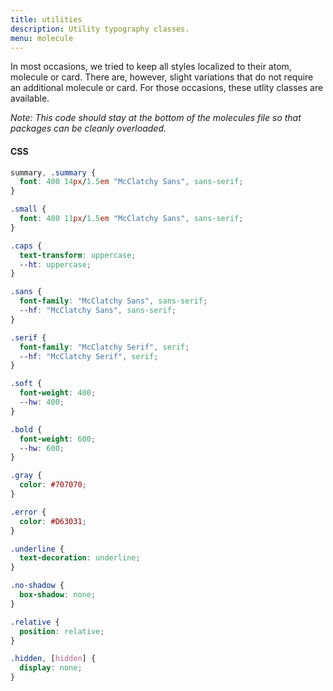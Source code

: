 ```yaml
---
title: utilities
description: Utility typography classes.
menu: molecule
---
```


In most occasions, we tried to keep all styles localized to their atom, molecule or card. There are, however, slight variations that do not require an additional molecule or card. For those occasions, these utlity classes are available.

*Note: This code should stay at the bottom of the molecules file so that packages can be cleanly overloaded.*

#### CSS
```css
summary, .summary {
  font: 400 14px/1.5em "McClatchy Sans", sans-serif;
}

.small {
  font: 400 11px/1.5em "McClatchy Sans", sans-serif;
}

.caps {
  text-transform: uppercase;
  --ht: uppercase;
}

.sans {
  font-family: "McClatchy Sans", sans-serif;
  --hf: "McClatchy Sans", sans-serif;
}

.serif {
  font-family: "McClatchy Serif", serif;
  --hf: "McClatchy Serif", serif;
}

.soft {
  font-weight: 400;
  --hw: 400;
}

.bold {
  font-weight: 600;
  --hw: 600;
}

.gray {
  color: #707070;
}

.error {
  color: #D63031;
}

.underline {
  text-decoration: underline;
}

.no-shadow {
  box-shadow: none;
}

.relative {
  position: relative;
}

.hidden, [hidden] {
  display: none;
}
```

